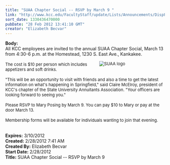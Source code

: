 ```yaml
---
title: "SUAA Chapter Social -- RSVP by March 9 "
link: "http://www.kcc.edu/FacultyStaff/update/Lists/Announcements/DispForm.aspx?ID=617"
sort_date: 1330436470000
pubDate: "28 Feb 2012 13:41:10 GMT"
creator: "Elizabeth Becvar"
---
```


<div><b>Body:</b> <div class=ExternalClass528C1A29950D43348AAFB4D6043AC9A7>
<div>All KCC employees are invited to the annual SUAA Chapter Social, March 13 from 4:30-6 p.m. at the Homestead, 1230 S. East Ave., Kankakee.</font></div>
<p style="padding-left:5px;float:right;margin-right:125px"><font size=2><img alt="SUAA logo" src="/FacultyStaff/update/PublishingImages/SUAA-logo-2.jpg"></p>
<div><font size=2></font> </div>
<div><font size=2>The cost is $10 per person which includes appetizers and soft drinks.</font></div>
<div><font size=2></font> </div>
<div><font size=2>&quot;This will be an opportunity to visit with friends and also a time to get the latest information on what's happening in Springfield,&quot; said Claire McElroy, president of KCC's chapter of the State University Annuitants Association. &quot;Your officers are looking forward to seeing you.&quot;</font></div>
<div><br><font size=2>Please RSVP to Mary Posing by March 9. You can pay $10 to Mary or pay at the door March 13. </font></div>
<div><font size=2></font> </div>
<div><font size=2>Membership forms will be available for individuals wanting to join that evening.</font></div>
<div><br> </div></div></font></font></div>
<div><b>Expires:</b> 3/10/2012</div>
<div><b>Created:</b> 2/28/2012 7:41 AM</div>
<div><b>Created By:</b> Elizabeth Becvar</div>
<div><b>Start Date:</b> 2/28/2012</div>
<div><b>Title:</b> SUAA Chapter Social -- RSVP by March 9 </div>
